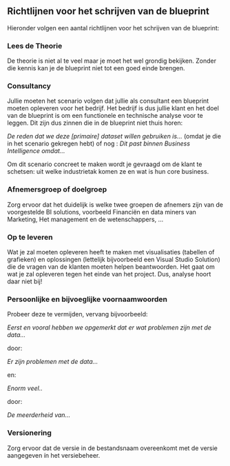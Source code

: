 ## Richtlijnen voor het schrijven van de blueprint

Hieronder volgen een aantal richtlijnen voor het schrijven van de blueprint:

### Lees de Theorie

De theorie is niet al te veel maar je moet het wel grondig bekijken. Zonder die kennis kan je de blueprint niet tot een goed einde brengen.

### Consultancy

Jullie moeten het scenario volgen dat jullie als consultant een blueprint moeten opleveren voor het bedrijf. Het bedrijf is dus jullie klant en het doel van de blueprint is om een functionele en technische analyse voor te leggen. Dit zijn dus zinnen die in de blueprint niet thuis horen:

*De reden dat we deze [primaire] dataset willen gebruiken is&hellip;* (omdat je die in het scenario gekregen hebt) of nog : *Dit past binnen Business Intelligence omdat...*

Om dit scenario concreet te maken wordt je gevraagd om de klant te schetsen: uit welke industrietak komen ze en wat is hun core business.

### Afnemersgroep of doelgroep

Zorg ervoor dat het duidelijk is welke twee groepen de afnemers zijn van de voorgestelde BI solutions, voorbeeld Financiën en data miners van Marketing, Het management en de wetenschappers, ...

### Op te leveren

Wat je zal moeten opleveren heeft te maken met visualisaties (tabellen of grafieken) en oplossingen (lettelijk bijvoorbeeld een Visual Studio Solution) die de vragen van de klanten moeten helpen beantwoorden. Het gaat om wat je zal opleveren tegen het einde van het project. Dus, analyse hoort daar niet bij!

### Persoonlijke en bijvoeglijke voornaamwoorden

Probeer deze te vermijden, vervang bijvoorbeeld:

*Eerst en vooral hebben we opgemerkt dat er wat problemen zijn met de data&hellip;*

door:

*Er zijn problemen met de data&hellip;*

en:

*Enorm veel..*

door:

*De meerderheid van...*

### Versionering

Zorg ervoor dat de versie in de bestandsnaam overeenkomt met de versie aangegeven ín het versiebeheer.
